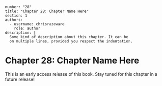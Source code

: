 ```metadata
number: "28"
title: "Chapter 28: Chapter Name Here"
section: 1
authors:
  - username: chrisrazeware
    role: author
description: |
  Some kind of description about this chapter. It can be
  on multiple lines, provided you respect the indentation.
```

# Chapter 28: Chapter Name Here

This is an early access release of this book. Stay tuned for this chapter in a future release!